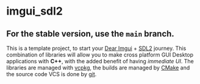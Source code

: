 # imgui_sdl2

## For the stable version, use the `main` branch.

This is a template project, to start your [Dear Imgui](https://github.com/ocornut/imgui) + [SDL2](https://www.libsdl.org/) journey. This combination of libraries
will allow you to make cross platform GUI Desktop applications with **C++**, with the added benefit of having *immediate UI*. The libraries are managed with
[vcpkg](https://vcpkg.io/), the builds are managed by [CMake](https://cmake.org/) and the source code VCS is done by [git](https://git-scm.com/).
